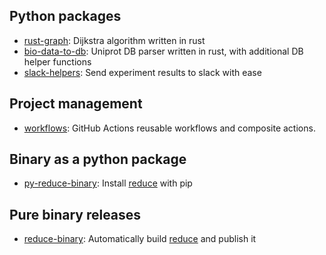 ## Python packages
- [rust-graph](https://github.com/deargen/rust-graph): Dijkstra algorithm written in rust
- [bio-data-to-db](https://github.com/deargen/bio-data-to-db): Uniprot DB parser written in rust, with additional DB helper functions
- [slack-helpers](https://github.com/deargen/slack-helpers): Send experiment results to slack with ease

## Project management
- [workflows](https://github.com/deargen/workflows): GitHub Actions reusable workflows and composite actions.

## Binary as a python package
- [py-reduce-binary](https://github.com/deargen/py-reduce-binary): Install [reduce](https://github.com/rlabduke/reduce) with pip

## Pure binary releases
- [reduce-binary](https://github.com/deargen/reduce-binary): Automatically build [reduce](https://github.com/rlabduke/reduce) and publish it
